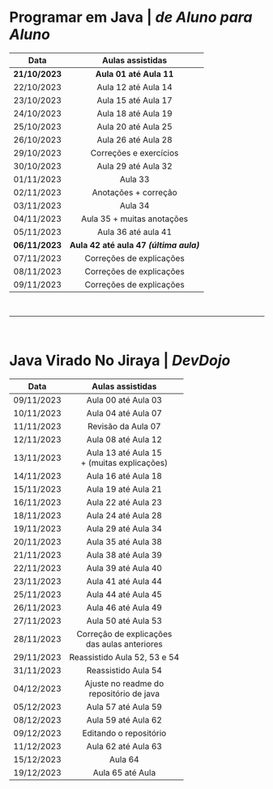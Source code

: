 # Programar em Java | _de Aluno para Aluno_
  Data        | Aulas assistidas    
:-----------: |:-----------------:
**21/10/2023**    | **Aula 01 até Aula 11**
22/10/2023    | Aula 12 até Aula 14
23/10/2023    | Aula 15 até Aula 17
24/10/2023    | Aula 18 até Aula 19
25/10/2023    | Aula 20 até Aula 25
26/10/2023    | Aula 26 até Aula 28
29/10/2023    | Correções e exercícios
30/10/2023    | Aula 29 até Aula 32
01/11/2023    | Aula 33
02/11/2023    | Anotações + correção 
03/11/2023    | Aula 34
04/11/2023    | Aula 35 + muitas anotações
05/11/2023    | Aula 36 até aula 41
**06/11/2023**    | **Aula 42 até aula 47 _(última aula)_**
07/11/2023    | Correções de explicações
08/11/2023    | Correções de explicações
09/11/2023    | Correções de explicações

</br>

______________

</br>

# Java Virado No Jiraya | _DevDojo_
  Data            |       Aulas assistidas    
:-----------:     |:-----------------:
09/11/2023        | Aula 00 até Aula 03
10/11/2023        | Aula 04 até Aula 07
11/11/2023        | Revisão da Aula 07
12/11/2023        | Aula 08 até Aula 12
13/11/2023        | Aula 13 até Aula 15<br>+ (muitas explicações)
14/11/2023        | Aula 16 até Aula 18 
15/11/2023        | Aula 19 até Aula 21
16/11/2023        | Aula 22 até Aula 23
18/11/2023        | Aula 24 até Aula 28
19/11/2023        | Aula 29 até Aula 34
20/11/2023        | Aula 35 até Aula 38
21/11/2023        | Aula 38 até Aula 39 
22/11/2023        | Aula 39 até Aula 40 
23/11/2023        | Aula 41 até Aula 44 
25/11/2023        | Aula 44 até Aula 45
26/11/2023        | Aula 46 até Aula 49
27/11/2023        | Aula 50 até Aula 53
28/11/2023        | Correção de explicações<br>das aulas anteriores
29/11/2023        | Reassistido Aula 52, 53 e 54
31/11/2023        | Reassistido Aula 54
04/12/2023        | Ajuste no readme do <br>repositório de java
05/12/2023        | Aula 57 até Aula 59
08/12/2023        | Aula 59 até Aula 62
09/12/2023        | Editando o repositório
11/12/2023        | Aula 62 até Aula 63
15/12/2023        | Aula 64
19/12/2023        | Aula 65 até Aula 














